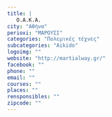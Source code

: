 ```yaml
---
title: |
   Ο.Α.Κ.Α.
city: "Αθήνα"
perioxi: "ΜΑΡΟΥΣΙ"
categories: "Πολεμικές τέχνες"
subcategories: "Aikido"
logoimg: ""
website: "http://martialway.gr/"
facebook: ""
phone: ""
email: ""
courses: ""
places: ""
rensponsibles: ""
zipcode: ""
---
```




